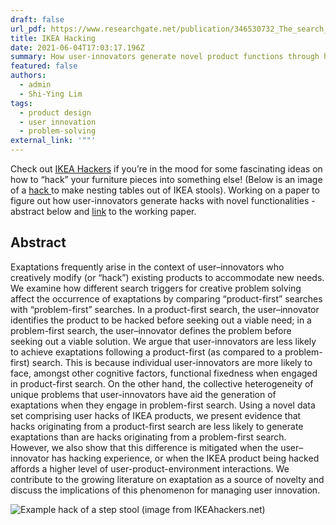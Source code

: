 ```yaml
---
draft: false
url_pdf: https://www.researchgate.net/publication/346530732_The_search_for_novel_product_uses_An_investigation_of_IKEA_hacks
title: IKEA Hacking
date: 2021-06-04T17:03:17.196Z
summary: How user-innovators generate novel product functions through hacking
featured: false
authors:
  - admin
  - Shi-Ying Lim
tags:
  - product design
  - user innovation
  - problem-solving
external_link: '""'
---
```

Check out [IKEA Hackers](https://www.ikeahackers.net/) if you’re in the mood for some fascinating ideas on how to “hack” your furniture pieces into something else! (Below is an image of a [hack ](https://www.ikeahackers.net/wp-content/uploads/2020/03/Kyrre-3.jpeg)to make nesting tables out of IKEA stools). Working on a paper to figure out how user-innovators generate hacks with novel functionalities - abstract below and [link](https://www.researchgate.net/publication/346530732_The_search_for_novel_product_uses_An_investigation_of_IKEA_hacks) to the working paper. 

## Abstract

Exaptations frequently arise in the context of user–innovators who creatively modify (or “hack”) existing products to accommodate new needs. We examine how different search triggers for creative problem solving affect the occurrence of exaptations by comparing “product-first” searches with “problem-first” searches. In a product-first search, the user–innovator identifies the product to be hacked before seeking out a viable need; in a problem-first search, the user–innovator defines the problem before seeking out a viable solution. We argue that user-innovators are less likely to achieve exaptations following a product-first (as compared to a problem-first) search. This is because individual user-innovators are more likely to face, amongst other cognitive factors, functional fixedness when engaged in product-first search. On the other hand, the collective heterogeneity of unique problems that user-innovators have aid the generation of exaptations when they engage in problem-first search. Using a novel data set comprising user hacks of IKEA products, we present evidence that hacks originating from a product-first search are less likely to generate exaptations than are hacks originating from a problem-first search. However, we also show that this difference is mitigated when the user–innovator has hacking experience, or when the IKEA product being hacked affords a higher level of user-product-environment interactions. We contribute to the growing literature on exaptation as a source of novelty and discuss the implications of this phenomenon for managing user innovation.



![](https://www.ikeahackers.net/wp-content/uploads/2019/11/cat-hut-5.jpg?ezimgfmt=ng:webp/ngcb1 "Example hack of a step stool (image from IKEAhackers.net)")